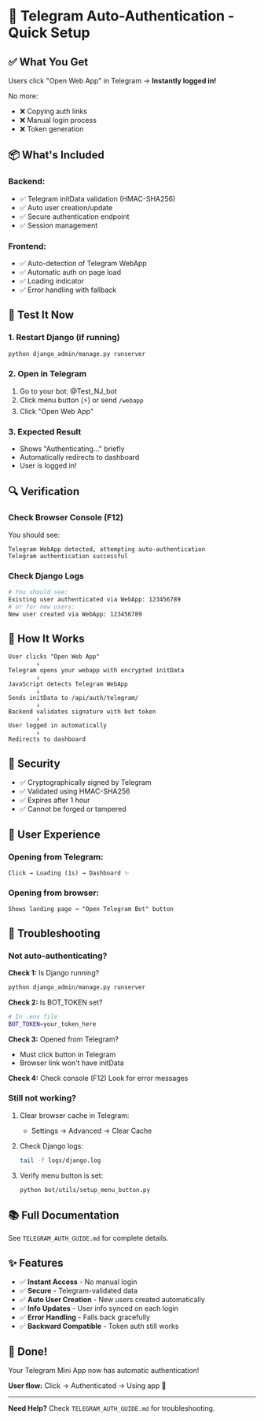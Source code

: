 # 🚀 Telegram Auto-Authentication - Quick Setup

## ✅ What You Get

Users click "Open Web App" in Telegram → **Instantly logged in!**

No more:
- ❌ Copying auth links
- ❌ Manual login process
- ❌ Token generation

## 📦 What's Included

### Backend:
- ✅ Telegram initData validation (HMAC-SHA256)
- ✅ Auto user creation/update
- ✅ Secure authentication endpoint
- ✅ Session management

### Frontend:
- ✅ Auto-detection of Telegram WebApp
- ✅ Automatic auth on page load
- ✅ Loading indicator
- ✅ Error handling with fallback

## 🧪 Test It Now

### 1. Restart Django (if running)
```bash
python django_admin/manage.py runserver
```

### 2. Open in Telegram
1. Go to your bot: @Test_NJ_bot
2. Click menu button (⚡) or send `/webapp`
3. Click "Open Web App"

### 3. Expected Result
- Shows "Authenticating..." briefly
- Automatically redirects to dashboard
- User is logged in!

## 🔍 Verification

### Check Browser Console (F12)
You should see:
```
Telegram WebApp detected, attempting auto-authentication
Telegram authentication successful
```

### Check Django Logs
```bash
# You should see:
Existing user authenticated via WebApp: 123456789
# or for new users:
New user created via WebApp: 123456789
```

## 🎯 How It Works

```
User clicks "Open Web App"
        ↓
Telegram opens your webapp with encrypted initData
        ↓
JavaScript detects Telegram WebApp
        ↓
Sends initData to /api/auth/telegram/
        ↓
Backend validates signature with bot token
        ↓
User logged in automatically
        ↓
Redirects to dashboard
```

## 🔐 Security

- ✅ Cryptographically signed by Telegram
- ✅ Validated using HMAC-SHA256
- ✅ Expires after 1 hour
- ✅ Cannot be forged or tampered

## 📱 User Experience

### Opening from Telegram:
```
Click → Loading (1s) → Dashboard ✨
```

### Opening from browser:
```
Shows landing page → "Open Telegram Bot" button
```

## 🐛 Troubleshooting

### Not auto-authenticating?

**Check 1:** Is Django running?
```bash
python django_admin/manage.py runserver
```

**Check 2:** Is BOT_TOKEN set?
```bash
# In .env file
BOT_TOKEN=your_token_here
```

**Check 3:** Opened from Telegram?
- Must click button in Telegram
- Browser link won't have initData

**Check 4:** Check console (F12)
Look for error messages

### Still not working?

1. Clear browser cache in Telegram:
   - Settings → Advanced → Clear Cache

2. Check Django logs:
   ```bash
   tail -f logs/django.log
   ```

3. Verify menu button is set:
   ```bash
   python bot/utils/setup_menu_button.py
   ```

## 📚 Full Documentation

See `TELEGRAM_AUTH_GUIDE.md` for complete details.

## ✨ Features

- ✅ **Instant Access** - No manual login
- ✅ **Secure** - Telegram-validated data
- ✅ **Auto User Creation** - New users created automatically
- ✅ **Info Updates** - User info synced on each login
- ✅ **Error Handling** - Falls back gracefully
- ✅ **Backward Compatible** - Token auth still works

## 🎊 Done!

Your Telegram Mini App now has automatic authentication!

**User flow:** Click → Authenticated → Using app 🚀

---

**Need Help?** Check `TELEGRAM_AUTH_GUIDE.md` for troubleshooting.
